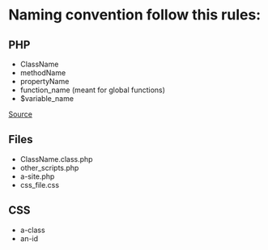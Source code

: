 # Naming convention follow this rules:

## PHP
  * ClassName
  * methodName
  * propertyName
  * function_name (meant for global functions)
  * $variable_name

[Source](http://programmers.stackexchange.com/a/149321)

## Files
  *	ClassName.class.php
  *	other_scripts.php
  *	a-site.php
  *	css_file.css

## CSS
  * a-class
  * an-id
